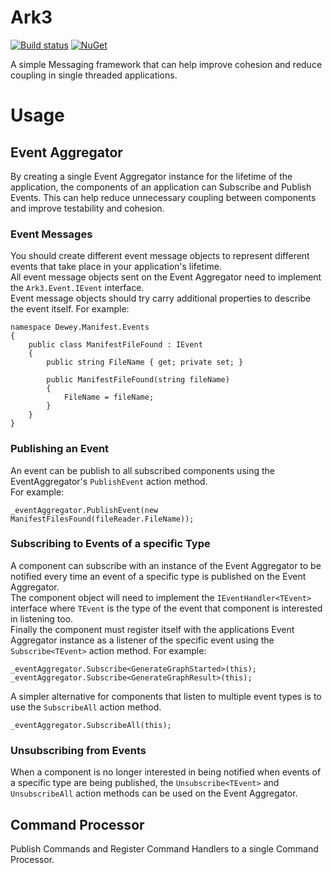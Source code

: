 Ark3
===
[![Build status](https://ci.appveyor.com/api/projects/status/7i3qkwtldknb1xlv/branch/master?svg=true)](https://ci.appveyor.com/project/pburls/ark3/branch/master)
[![NuGet](https://img.shields.io/nuget/v/Ark3.svg)](https://www.nuget.org/packages/Ark3/)

A simple Messaging framework that can help improve cohesion and reduce coupling in single threaded applications.

# Usage
## Event Aggregator
By creating a single Event Aggregator instance for the lifetime of the application, the components of an application can Subscribe and Publish Events. This can help reduce unnecessary coupling between components and improve testability and cohesion.
### Event Messages
You should create different event message objects to represent different events that take place in your application's lifetime.  
All event message objects sent on the Event Aggregator need to implement the `Ark3.Event.IEvent` interface.  
Event message objects should try carry additional properties to describe the event itself.
For example:
```
namespace Dewey.Manifest.Events
{
    public class ManifestFileFound : IEvent
    {
        public string FileName { get; private set; }

        public ManifestFileFound(string fileName)
        {
            FileName = fileName;
        }
    }
}
```
### Publishing an Event
An event can be publish to all subscribed components using the EventAggregator's `PublishEvent` action method.  
For example:
```
_eventAggregator.PublishEvent(new ManifestFilesFound(fileReader.FileName));
```
### Subscribing to Events of a specific Type
A component can subscribe with an instance of the Event Aggregator to be notified every time an event of a specific type is published on the Event Aggregator.  
The component object will need to implement the `IEventHandler<TEvent>` interface where `TEvent` is the type of the event that component is interested in listening too.  
Finally the component must register itself with the applications Event Aggregator instance as a listener of the specific event using the `Subscribe<TEvent>` action method.
For example:
```
_eventAggregator.Subscribe<GenerateGraphStarted>(this);
_eventAggregator.Subscribe<GenerateGraphResult>(this);
```
A simpler alternative for components that listen to multiple event types is to use the `SubscribeAll` action method.
```
_eventAggregator.SubscribeAll(this);
```
### Unsubscribing from Events
When a component is no longer interested in being notified when events of a specific type are being published, the `Unsubscribe<TEvent>` and `UnsubscribeAll` action methods can be used on the Event Aggregator.

## Command Processor
Publish Commands and Register Command Handlers to a single Command Processor.
